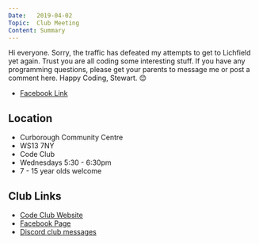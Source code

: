 ```yaml
---
Date:   2019-04-02
Topic:  Club Meeting
Content: Summary
---
```

Hi everyone. Sorry, the traffic has defeated my attempts to get to Lichfield yet again. Trust you are all coding some interesting stuff. If you have any programming questions, please get your parents to message me or post a comment here. Happy Coding, Stewart. 😊

* [Facebook Link](https://www.facebook.com/1481985248595237/posts/1980617465398677/)

## Location

* Curborough Community Centre
* WS13 7NY
* Code Club
* Wednesdays 5:30 - 6:30pm
* 7 - 15 year olds welcome

## Club Links

* [Code Club Website](https://lichfield-code-club.github.io/)
* [Facebook Page](https://www.facebook.com/LichfieldCoders)
* [Discord club messages](https://discord.gg/szz6xGK)
